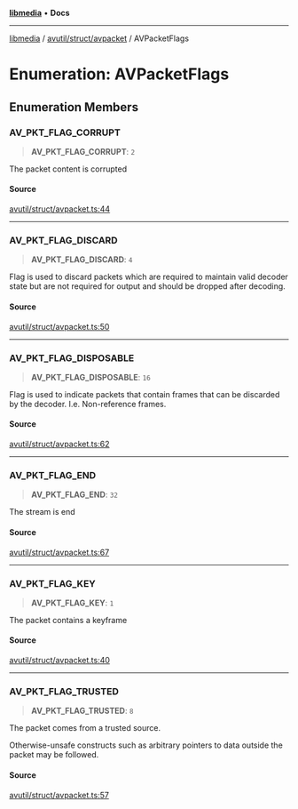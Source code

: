 [**libmedia**](../../../../README.md) • **Docs**

***

[libmedia](../../../../README.md) / [avutil/struct/avpacket](../README.md) / AVPacketFlags

# Enumeration: AVPacketFlags

## Enumeration Members

### AV\_PKT\_FLAG\_CORRUPT

> **AV\_PKT\_FLAG\_CORRUPT**: `2`

The packet content is corrupted

#### Source

[avutil/struct/avpacket.ts:44](https://github.com/zhaohappy/libmedia/blob/a88305ff5d10e91621f2d71d24c72fc85681b8f7/src/avutil/struct/avpacket.ts#L44)

***

### AV\_PKT\_FLAG\_DISCARD

> **AV\_PKT\_FLAG\_DISCARD**: `4`

Flag is used to discard packets which are required to maintain valid
decoder state but are not required for output and should be dropped
after decoding.

#### Source

[avutil/struct/avpacket.ts:50](https://github.com/zhaohappy/libmedia/blob/a88305ff5d10e91621f2d71d24c72fc85681b8f7/src/avutil/struct/avpacket.ts#L50)

***

### AV\_PKT\_FLAG\_DISPOSABLE

> **AV\_PKT\_FLAG\_DISPOSABLE**: `16`

Flag is used to indicate packets that contain frames that can
be discarded by the decoder.  I.e. Non-reference frames.

#### Source

[avutil/struct/avpacket.ts:62](https://github.com/zhaohappy/libmedia/blob/a88305ff5d10e91621f2d71d24c72fc85681b8f7/src/avutil/struct/avpacket.ts#L62)

***

### AV\_PKT\_FLAG\_END

> **AV\_PKT\_FLAG\_END**: `32`

The stream is end

#### Source

[avutil/struct/avpacket.ts:67](https://github.com/zhaohappy/libmedia/blob/a88305ff5d10e91621f2d71d24c72fc85681b8f7/src/avutil/struct/avpacket.ts#L67)

***

### AV\_PKT\_FLAG\_KEY

> **AV\_PKT\_FLAG\_KEY**: `1`

The packet contains a keyframe

#### Source

[avutil/struct/avpacket.ts:40](https://github.com/zhaohappy/libmedia/blob/a88305ff5d10e91621f2d71d24c72fc85681b8f7/src/avutil/struct/avpacket.ts#L40)

***

### AV\_PKT\_FLAG\_TRUSTED

> **AV\_PKT\_FLAG\_TRUSTED**: `8`

The packet comes from a trusted source.

Otherwise-unsafe constructs such as arbitrary pointers to data
outside the packet may be followed.

#### Source

[avutil/struct/avpacket.ts:57](https://github.com/zhaohappy/libmedia/blob/a88305ff5d10e91621f2d71d24c72fc85681b8f7/src/avutil/struct/avpacket.ts#L57)
